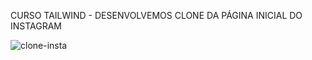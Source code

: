 CURSO TAILWIND - DESENVOLVEMOS CLONE DA PÁGINA INICIAL DO INSTAGRAM

![clone-insta](https://github.com/user-attachments/assets/06e84072-13c4-4265-8881-f7dd9e0fb361)
